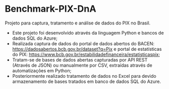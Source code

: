 # Benchmark-PIX-DnA
Projeto para captura, tratamento e análise de dados do PIX no Brasil.

- Este projeto foi desenvolvido através da linguagem Python e bancos de dados SQL do Azure;
- Realizada captura de dados do portal de dados abertos do BACEN: https://dadosabertos.bcb.gov.br/dataset?q=Pix e portal de estatísticas do PIX: https://www.bcb.gov.br/estabilidadefinanceira/estatisticaspix;
- Tratam-se de bases de dados abertas capturadas por API REST (Através de JSON) ou manualmente por CSV, extraídas através de automatizações em Python;
- Posteriormente realizado tratamento de dados no Excel para devido armazenamento de bases tratados em banco de dados SQL do Azure.
